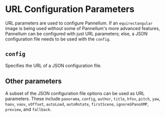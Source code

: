 # URL Configuration Parameters

URL parameters are used to configure Pannellum. If an `equirectangular` image
is being used without some of Pannellum's more advanced features, Pannellum can
be configured with just URL parameters; else, a JSON configuration file needs
to be used with the `config`.


## `config`

Specifies the URL of a JSON configuration file.


## Other parameters

A subset of the JSON configuration file options can be used as URL parameters.
These include `panorama`, `config`, `author`, `title`, `hfov`, `pitch`, `yaw`,
`haov`, `vaov`, `vOffset`, `autoLoad`, `autoRotate`, `firstScene`,
`ignoreGPanoXMP`, `preview`, and `fallback`.
